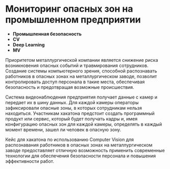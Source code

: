 # Мониторинг опасных зон на промышленном предприятии
- **Промышленная безопасность**
- **CV**
- **Deep Learning**
- **MV**

Приоритетом металлургической компании является снижение риска возникновения опасных событий и травмирования сотрудников. Создание системы компьютерного зрения, способной распознавать работников в опасных зонах на металлургическом заводе, позволит контролировать доступ персонала в такие места, обеспечивая безопасность и предотвращая возможные происшествия.

Система видеонаблюдения предприятия получает данные с камер и передает их в шину данных. Для каждой камеры операторы зафиксировали опасные зоны, в которых сотрудникам нельзя находиться. Участникам хакатона предстоит создать программный продукт или сервис, который будет получать кадры и, имея конфигурацию опасных зон для каждой камеры, определять в каждый момент времени, зашел ли человек в опасную зону.

Кейс для хакатона по использованию Computer Vision для распознавания работников в опасных зонах на металлургическом заводе предоставляет отличную возможность применить современные технологии для обеспечения безопасности персонала и повышения эффективности работ.
